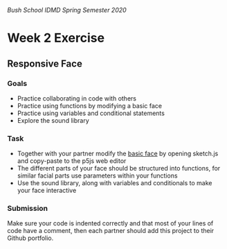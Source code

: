 _Bush School IDMD Spring Semester 2020_
# Week 2 Exercise

## Responsive Face

### Goals

* Practice collaborating in code with others
* Practice using functions by modifying a basic face
* Practice using variables and conditional statements
* Explore the sound library

### Task

* Together with your partner modify the [basic face](../code/basic_face) by opening sketch.js and copy-paste to the p5js web editor
* The different parts of your face should be structured into functions, for similar facial parts use parameters within your functions
* Use the sound library, along with variables and conditionals to make your face interactive

### Submission
Make sure your code is indented correctly and that most of your lines of code have a comment, then each partner should add this project to their Github portfolio.

